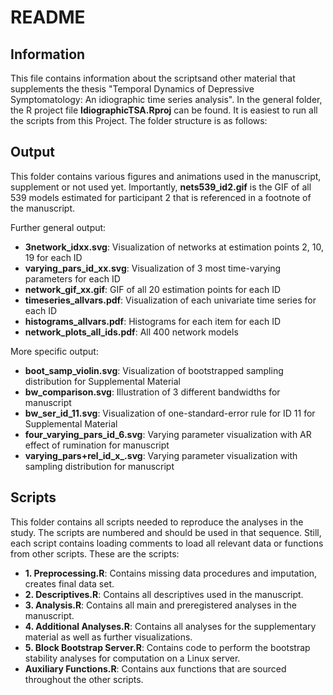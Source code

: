 # README 

## Information
This file contains information about the scriptsand other material that supplements the thesis "Temporal Dynamics of Depressive Symptomatology: An idiographic time series analysis".
In the general folder, the R project file **IdiographicTSA.Rproj** can be found. It is easiest to run all the scripts from this Project.
The folder structure is as follows:

## Output
This folder contains various figures and animations used in the manuscript, supplement or not used yet.
Importantly, **nets539_id2.gif** is the GIF of all 539 models estimated for participant 2 that is referenced in a footnote of the manuscript.

Further general output:
- **3network_idxx.svg**: Visualization of networks at estimation points 2, 10, 19 for each ID
- **varying_pars_id_xx.svg**: Visualization of 3 most time-varying parameters for each ID
- **network_gif_xx.gif**: GIF of all 20 estimation points for each ID
- **timeseries_allvars.pdf**: Visualization of each univariate time series for each ID
- **histograms_allvars.pdf**: Histograms for each item for each ID
- **network_plots_all_ids.pdf**: All 400 network models

More specific output:
- **boot_samp_violin.svg**: Visualization of bootstrapped sampling distribution for Supplemental Material
- **bw_comparison.svg**: Illustration of 3 different bandwidths for manuscript
- **bw_ser_id_11.svg**: Visualization of one-standard-error rule for ID 11 for Supplemental Material
- **four_varying_pars_id_6.svg**: Varying parameter visualization with AR effect of rumination for manuscript
- **varying_pars+rel_id_x_.svg**: Varying parameter visualization with sampling distribution for manuscript

## Scripts
This folder contains all scripts needed to reproduce the analyses in the study. The scripts are numbered and should be used in that sequence. Still, each script contains loading comments to load all relevant data or functions from other scripts. These are the scripts:
- **1. Preprocessing.R**: Contains missing data procedures and imputation, creates final data set. 
- **2. Descriptives.R**: Contains all descriptives used in the manuscript. 
- **3. Analysis.R**: Contains all main and preregistered analyses in the manuscript. 
- **4. Additional Analyses.R**: Contains all analyses for the supplementary material as well as further visualizations.
- **5. Block Bootstrap Server.R**: Contains code to perform the bootstrap stability analyses for computation on a Linux server. 
- **Auxiliary Functions.R**: Contains aux functions that are sourced throughout the other scripts.


